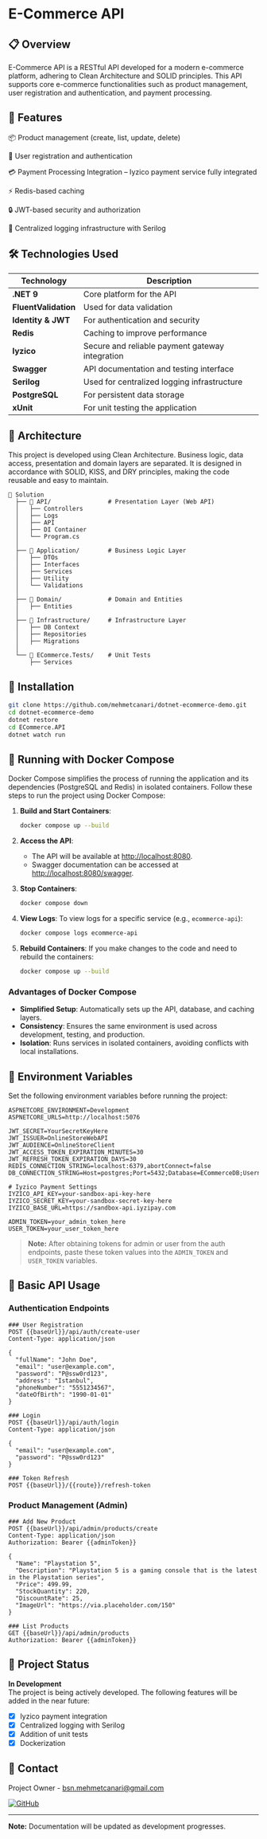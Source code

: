 # E-Commerce API
## 📋 Overview
E-Commerce API is a RESTful API developed for a modern e-commerce platform, adhering to Clean Architecture and SOLID principles. This API supports core e-commerce functionalities such as product management, user registration and authentication, and payment processing.

## 🚀 Features
📦 Product management (create, list, update, delete)

🔐 User registration and authentication

💳 Payment Processing Integration – Iyzico payment service fully integrated

⚡ Redis-based caching

🔒 JWT-based security and authorization

🧾 Centralized logging infrastructure with Serilog

## 🛠️ Technologies Used
| Technology | Description |
|-----------|----------|
| **.NET 9** | Core platform for the API |
| **FluentValidation** | Used for data validation |
| **Identity & JWT** | For authentication and security |
| **Redis** | Caching to improve performance |
| **Iyzico** | Secure and reliable payment gateway integration |
| **Swagger** | API documentation and testing interface |
| **Serilog** | Used for centralized logging infrastructure |
| **PostgreSQL** | For persistent data storage |
| **xUnit** | For unit testing the application |

## 📐 Architecture
This project is developed using Clean Architecture. Business logic, data access, presentation and domain layers are separated. It is designed in accordance with SOLID, KISS, and DRY principles, making the code reusable and easy to maintain.
```
📁 Solution
  ├── 📁 API/                # Presentation Layer (Web API)
  │   ├── Controllers
  │   ├── Logs
  │   ├── API
  │   ├── DI Container
  │   └── Program.cs
  │
  ├── 📁 Application/        # Business Logic Layer
  │   ├── DTOs
  │   ├── Interfaces
  │   ├── Services
  │   ├── Utility
  │   └── Validations
  │
  ├── 📁 Domain/             # Domain and Entities
  │   ├── Entities
  │
  ├── 📁 Infrastructure/     # Infrastructure Layer
  │   ├── DB Context
  │   ├── Repositories
  │   ├── Migrations
  │
  └── 📁 ECommerce.Tests/    # Unit Tests
      ├── Services
```

## 🔧 Installation
```bash
git clone https://github.com/mehmetcanari/dotnet-ecommerce-demo.git
cd dotnet-ecommerce-demo
dotnet restore
cd ECommerce.API
dotnet watch run 
```

## 🐳 Running with Docker Compose
Docker Compose simplifies the process of running the application and its dependencies (PostgreSQL and Redis) in isolated containers. Follow these steps to run the project using Docker Compose:

1. **Build and Start Containers**:
   ```bash
   docker compose up --build
   ```

2. **Access the API**:
   - The API will be available at [http://localhost:8080](http://localhost:8080).
   - Swagger documentation can be accessed at [http://localhost:8080/swagger](http://localhost:8080/swagger).

3. **Stop Containers**:
   ```bash
   docker compose down
   ```

4. **View Logs**:
   To view logs for a specific service (e.g., `ecommerce-api`):
   ```bash
   docker compose logs ecommerce-api
   ```

5. **Rebuild Containers**:
   If you make changes to the code and need to rebuild the containers:
   ```bash
   docker compose up --build
   ```

### Advantages of Docker Compose
- **Simplified Setup**: Automatically sets up the API, database, and caching layers.
- **Consistency**: Ensures the same environment is used across development, testing, and production.
- **Isolation**: Runs services in isolated containers, avoiding conflicts with local installations.

## 🔑 Environment Variables
Set the following environment variables before running the project:
```
ASPNETCORE_ENVIRONMENT=Development
ASPNETCORE_URLS=http://localhost:5076

JWT_SECRET=YourSecretKeyHere
JWT_ISSUER=OnlineStoreWebAPI
JWT_AUDIENCE=OnlineStoreClient
JWT_ACCESS_TOKEN_EXPIRATION_MINUTES=30
JWT_REFRESH_TOKEN_EXPIRATION_DAYS=30
REDIS_CONNECTION_STRING=localhost:6379,abortConnect=false
DB_CONNECTION_STRING=Host=postgres;Port=5432;Database=ECommerceDB;Username=postgres;Password=your_password

# Iyzico Payment Settings
IYZICO_API_KEY=your-sandbox-api-key-here
IYZICO_SECRET_KEY=your-sandbox-secret-key-here
IYZICO_BASE_URL=https://sandbox-api.iyzipay.com

ADMIN_TOKEN=your_admin_token_here
USER_TOKEN=your_user_token_here
```
> **Note:** After obtaining tokens for admin or user from the auth endpoints, paste these token values into the `ADMIN_TOKEN` and `USER_TOKEN` variables.

## 🌟 Basic API Usage
### Authentication Endpoints
```http
### User Registration
POST {{baseUrl}}/api/auth/create-user
Content-Type: application/json

{
  "fullName": "John Doe",
  "email": "user@example.com",
  "password": "P@ssw0rd123",
  "address": "Istanbul",
  "phoneNumber": "5551234567",
  "dateOfBirth": "1990-01-01"
}

### Login
POST {{baseUrl}}/api/auth/login
Content-Type: application/json

{
  "email": "user@example.com",
  "password": "P@ssw0rd123"
}

### Token Refresh
POST {{baseUrl}}/{{route}}/refresh-token
```

### Product Management (Admin)
```http
### Add New Product
POST {{baseUrl}}/api/admin/products/create
Content-Type: application/json
Authorization: Bearer {{adminToken}}

{
  "Name": "Playstation 5",
  "Description": "Playstation 5 is a gaming console that is the latest in the Playstation series",
  "Price": 499.99,
  "StockQuantity": 220,
  "DiscountRate": 25,
  "ImageUrl": "https://via.placeholder.com/150"
}

### List Products
GET {{baseUrl}}/api/admin/products
Authorization: Bearer {{adminToken}}
```

## 🚧 Project Status
**In Development**  
The project is being actively developed. The following features will be added in the near future:
- [x] Iyzico payment integration  
- [x] Centralized logging with Serilog  
- [x] Addition of unit tests  
- [x] Dockerization

## 📧 Contact
Project Owner - [bsn.mehmetcanari@gmail.com](mailto:bsn.mehmetcanari@gmail.com)

[![GitHub](https://img.shields.io/badge/github-%23121011.svg?style=for-the-badge&logo=github&logoColor=white)](https://github.com/mehmetcanari)

---

**Note:** Documentation will be updated as development progresses.
